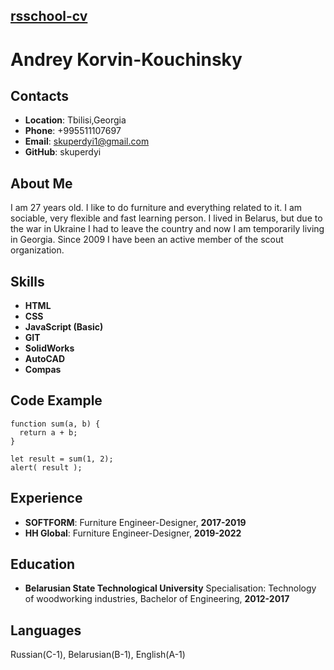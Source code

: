 [rsschool-cv](http://example.com)
------
# Andrey Korvin-Kouchinsky #
## Contacts ##
* **Location**: Tbilisi,Georgia
* **Phone**: +995511107697
* **Email**: skuperdyi1@gmail.com
* **GitHub**: skuperdyi
## About Me ##
I am 27 years old. I like to do furniture and
everything related to it. I am sociable, very flexible
and fast learning person. I lived in Belarus, but due
to the war in Ukraine I had to leave the country
and now I am temporarily living in Georgia.
Since 2009 I have been an active member of the
scout organization.
## Skills ##
* **HTML**
* **CSS**
* **JavaScript (Basic)**
* **GIT**
* **SolidWorks**
* **AutoCAD**
* **Compas**
## Code Example ##
```
function sum(a, b) {
  return a + b;
}

let result = sum(1, 2);
alert( result );
```
## Experience ##
* **SOFTFORM**:  Furniture Engineer-Designer, 
**2017-2019**
* **HH Global**:  Furniture Engineer-Designer, 
**2019-2022**
## Education ##
* **Belarusian State Technological University**
Specialisation:
Technology of
woodworking industries,
Bachelor of Engineering, **2012-2017**
## Languages ##
Russian(C-1), Belarusian(B-1), English(A-1)
